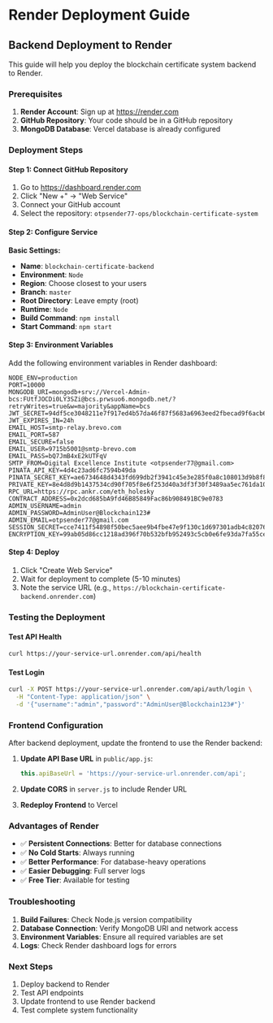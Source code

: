 # Render Deployment Guide

## Backend Deployment to Render

This guide will help you deploy the blockchain certificate system backend to Render.

### Prerequisites

1. **Render Account**: Sign up at https://render.com
2. **GitHub Repository**: Your code should be in a GitHub repository
3. **MongoDB Database**: Vercel database is already configured

### Deployment Steps

#### Step 1: Connect GitHub Repository

1. Go to https://dashboard.render.com
2. Click "New +" → "Web Service"
3. Connect your GitHub account
4. Select the repository: `otpsender77-ops/blockchain-certificate-system`

#### Step 2: Configure Service

**Basic Settings:**
- **Name**: `blockchain-certificate-backend`
- **Environment**: `Node`
- **Region**: Choose closest to your users
- **Branch**: `master`
- **Root Directory**: Leave empty (root)
- **Runtime**: `Node`
- **Build Command**: `npm install`
- **Start Command**: `npm start`

#### Step 3: Environment Variables

Add the following environment variables in Render dashboard:

```
NODE_ENV=production
PORT=10000
MONGODB_URI=mongodb+srv://Vercel-Admin-bcs:FUtfJOCDi0LY3SZi@bcs.prwsuo6.mongodb.net/?retryWrites=true&w=majority&appName=bcs
JWT_SECRET=94df5ce3048211e7f917ed4b57da46f87f5683a6963eed2fbecad9f6acb64be519d21b729defdee6c71bafd1bb35aea6b9e05bef148448a6ee688638b02ef0d5
JWT_EXPIRES_IN=24h
EMAIL_HOST=smtp-relay.brevo.com
EMAIL_PORT=587
EMAIL_SECURE=false
EMAIL_USER=9715b5001@smtp-brevo.com
EMAIL_PASS=bQ7JmB4xE2kUTFqV
SMTP_FROM=Digital Excellence Institute <otpsender77@gmail.com>
PINATA_API_KEY=4d4c23ad6fc7594b49da
PINATA_SECRET_KEY=ae6734648d4343fd699db2f3941c45e3e285f0a8c108013d9b8f83b9f54323f4
PRIVATE_KEY=8e4d8d9b1437534cd90f705f8e6f253d40a3df3f30f3489aa5ec761da10e23bd
RPC_URL=https://rpc.ankr.com/eth_holesky
CONTRACT_ADDRESS=0x2dcd685bA9fd46B85849Fac86b908491BC9e0783
ADMIN_USERNAME=admin
ADMIN_PASSWORD=AdminUser@Blockchain123#
ADMIN_EMAIL=otpsender77@gmail.com
SESSION_SECRET=cce7411f54898f50bec5aee9b4fbe47e9f130c1d697301adb4c82076cc46cd1f4b88df1716eb89e5395bd90dd3478dd1bec746ff0c47ca84fc06fdf3e6ccdac6
ENCRYPTION_KEY=99ab05d86cc1218ad396f70b532bfb952493c5cb0e6fe93da7fa55ce6a8fa609
```

#### Step 4: Deploy

1. Click "Create Web Service"
2. Wait for deployment to complete (5-10 minutes)
3. Note the service URL (e.g., `https://blockchain-certificate-backend.onrender.com`)

### Testing the Deployment

#### Test API Health
```bash
curl https://your-service-url.onrender.com/api/health
```

#### Test Login
```bash
curl -X POST https://your-service-url.onrender.com/api/auth/login \
  -H "Content-Type: application/json" \
  -d '{"username":"admin","password":"AdminUser@Blockchain123#"}'
```

### Frontend Configuration

After backend deployment, update the frontend to use the Render backend:

1. **Update API Base URL** in `public/app.js`:
   ```javascript
   this.apiBaseUrl = 'https://your-service-url.onrender.com/api';
   ```

2. **Update CORS** in `server.js` to include Render URL

3. **Redeploy Frontend** to Vercel

### Advantages of Render

- ✅ **Persistent Connections**: Better for database connections
- ✅ **No Cold Starts**: Always running
- ✅ **Better Performance**: For database-heavy operations
- ✅ **Easier Debugging**: Full server logs
- ✅ **Free Tier**: Available for testing

### Troubleshooting

1. **Build Failures**: Check Node.js version compatibility
2. **Database Connection**: Verify MongoDB URI and network access
3. **Environment Variables**: Ensure all required variables are set
4. **Logs**: Check Render dashboard logs for errors

### Next Steps

1. Deploy backend to Render
2. Test API endpoints
3. Update frontend to use Render backend
4. Test complete system functionality
